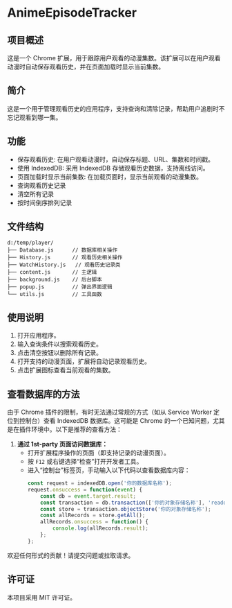 # AnimeEpisodeTracker

## 项目概述
这是一个 Chrome 扩展，用于跟踪用户观看的动漫集数。该扩展可以在用户观看动漫时自动保存观看历史，并在页面加载时显示当前集数。

## 简介
这是一个用于管理观看历史的应用程序，支持查询和清除记录，帮助用户追剧时不忘记观看到哪一集。

## 功能
- 保存观看历史: 在用户观看动漫时，自动保存标题、URL、集数和时间戳。
- 使用 IndexedDB: 采用 IndexedDB 存储观看历史数据，支持离线访问。
- 页面加载时显示当前集数: 在加载页面时，显示当前观看的动漫集数。
- 查询观看历史记录
- 清空所有记录
- 按时间倒序排列记录

## 文件结构
```
d:/temp/player/
├── Database.js      // 数据库相关操作
├── History.js       // 观看历史相关操作
├── WatchHistory.js   // 观看历史记录类
├── content.js       // 主逻辑
├── background.js    // 后台脚本
├── popup.js         // 弹出界面逻辑
└── utils.js         // 工具函数
```

## 使用说明
1. 打开应用程序。
2. 输入查询条件以搜索观看历史。
3. 点击清空按钮以删除所有记录。
4. 打开支持的动漫页面，扩展将自动记录观看历史。
5. 点击扩展图标查看当前观看的集数。

## 查看数据库的方法
由于 Chrome 插件的限制，有时无法通过常规的方式（如从 Service Worker 定位到控制台）查看 IndexedDB 数据库。这可能是 Chrome 的一个已知问题，尤其是在插件环境中。以下是推荐的查看方法：

1. **通过 1st-party 页面访问数据库：**
   - 打开扩展程序操作的页面（即支持记录的动漫页面）。
   - 按 `F12` 或右键选择“检查”打开开发者工具。
   - 进入“控制台”标签页，手动输入以下代码以查看数据库内容：
     ```javascript
     const request = indexedDB.open('你的数据库名称');
     request.onsuccess = function(event) {
         const db = event.target.result;
         const transaction = db.transaction(['你的对象存储名称'], 'readonly');
         const store = transaction.objectStore('你的对象存储名称');
         const allRecords = store.getAll();
         allRecords.onsuccess = function() {
             console.log(allRecords.result);
         };
     };
     ```

欢迎任何形式的贡献！请提交问题或拉取请求。

## 许可证
本项目采用 MIT 许可证。
